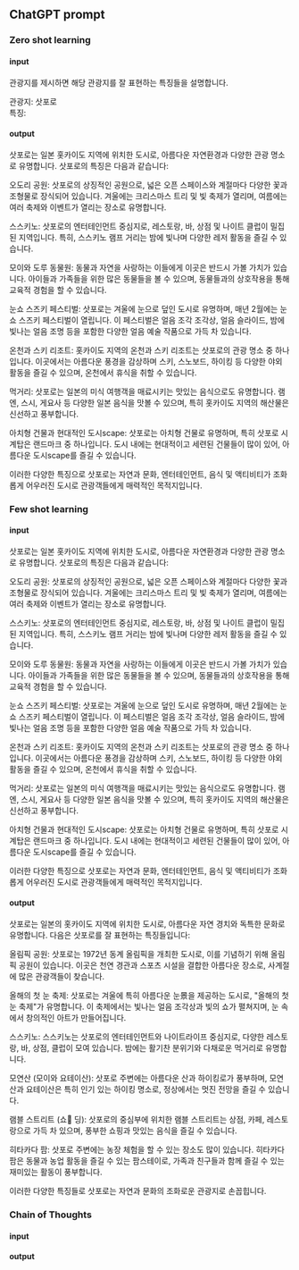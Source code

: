## ChatGPT prompt
### Zero shot learning
#### input
관광지를 제시하면 해당 관광지를 잘 표현하는 특징들을 설명합니다.

관광지: 삿포로  
특징:
#### output
삿포로는 일본 홋카이도 지역에 위치한 도시로, 아름다운 자연환경과 다양한 관광 명소로 유명합니다. 삿포로의 특징은 다음과 같습니다:

오도리 공원: 삿포로의 상징적인 공원으로, 넓은 오픈 스페이스와 계절마다 다양한 꽃과 조형물로 장식되어 있습니다. 겨울에는 크리스마스 트리 및 빛 축제가 열리며, 여름에는 여러 축제와 이벤트가 열리는 장소로 유명합니다.

스스키노: 삿포로의 엔터테인먼트 중심지로, 레스토랑, 바, 상점 및 나이트 클럽이 밀집된 지역입니다. 특히, 스스키노 램프 거리는 밤에 빛나며 다양한 레저 활동을 즐길 수 있습니다.

모이와 도루 동물원: 동물과 자연을 사랑하는 이들에게 이곳은 반드시 가볼 가치가 있습니다. 아이들과 가족들을 위한 많은 동물들을 볼 수 있으며, 동물들과의 상호작용을 통해 교육적 경험을 할 수 있습니다.

눈쇼 스즈키 페스티벌: 삿포로는 겨울에 눈으로 덮인 도시로 유명하며, 매년 2월에는 눈쇼 스즈키 페스티벌이 열립니다. 이 페스티벌은 얼음 조각 조각상, 얼음 슬라이드, 밤에 빛나는 얼음 조명 등을 포함한 다양한 얼음 예술 작품으로 가득 차 있습니다.

온천과 스키 리조트: 홋카이도 지역의 온천과 스키 리조트는 삿포로의 관광 명소 중 하나입니다. 이곳에서는 아름다운 풍경을 감상하며 스키, 스노보드, 하이킹 등 다양한 야외 활동을 즐길 수 있으며, 온천에서 휴식을 취할 수 있습니다.

먹거리: 삿포로는 일본의 미식 여행객을 매료시키는 맛있는 음식으로도 유명합니다. 램엔, 스시, 게요사 등 다양한 일본 음식을 맛볼 수 있으며, 특히 홋카이도 지역의 해산물은 신선하고 풍부합니다.

아치형 건물과 현대적인 도시scape: 삿포로는 아치형 건물로 유명하며, 특히 삿포로 시계탑은 랜드마크 중 하나입니다. 도시 내에는 현대적이고 세련된 건물들이 많이 있어, 아름다운 도시scape를 즐길 수 있습니다.

이러한 다양한 특징으로 삿포로는 자연과 문화, 엔터테인먼트, 음식 및 액티비티가 조화롭게 어우러진 도시로 관광객들에게 매력적인 목적지입니다.


### Few shot learning
#### input
삿포로는 일본 홋카이도 지역에 위치한 도시로, 아름다운 자연환경과 다양한 관광 명소로 유명합니다. 삿포로의 특징은 다음과 같습니다:

오도리 공원: 삿포로의 상징적인 공원으로, 넓은 오픈 스페이스와 계절마다 다양한 꽃과 조형물로 장식되어 있습니다. 겨울에는 크리스마스 트리 및 빛 축제가 열리며, 여름에는 여러 축제와 이벤트가 열리는 장소로 유명합니다.

스스키노: 삿포로의 엔터테인먼트 중심지로, 레스토랑, 바, 상점 및 나이트 클럽이 밀집된 지역입니다. 특히, 스스키노 램프 거리는 밤에 빛나며 다양한 레저 활동을 즐길 수 있습니다.

모이와 도루 동물원: 동물과 자연을 사랑하는 이들에게 이곳은 반드시 가볼 가치가 있습니다. 아이들과 가족들을 위한 많은 동물들을 볼 수 있으며, 동물들과의 상호작용을 통해 교육적 경험을 할 수 있습니다.

눈쇼 스즈키 페스티벌: 삿포로는 겨울에 눈으로 덮인 도시로 유명하며, 매년 2월에는 눈쇼 스즈키 페스티벌이 열립니다. 이 페스티벌은 얼음 조각 조각상, 얼음 슬라이드, 밤에 빛나는 얼음 조명 등을 포함한 다양한 얼음 예술 작품으로 가득 차 있습니다.

온천과 스키 리조트: 홋카이도 지역의 온천과 스키 리조트는 삿포로의 관광 명소 중 하나입니다. 이곳에서는 아름다운 풍경을 감상하며 스키, 스노보드, 하이킹 등 다양한 야외 활동을 즐길 수 있으며, 온천에서 휴식을 취할 수 있습니다.

먹거리: 삿포로는 일본의 미식 여행객을 매료시키는 맛있는 음식으로도 유명합니다. 램엔, 스시, 게요사 등 다양한 일본 음식을 맛볼 수 있으며, 특히 홋카이도 지역의 해산물은 신선하고 풍부합니다.

아치형 건물과 현대적인 도시scape: 삿포로는 아치형 건물로 유명하며, 특히 삿포로 시계탑은 랜드마크 중 하나입니다. 도시 내에는 현대적이고 세련된 건물들이 많이 있어, 아름다운 도시scape를 즐길 수 있습니다.

이러한 다양한 특징으로 삿포로는 자연과 문화, 엔터테인먼트, 음식 및 액티비티가 조화롭게 어우러진 도시로 관광객들에게 매력적인 목적지입니다.
#### output
삿포로는 일본의 홋카이도 지역에 위치한 도시로, 아름다운 자연 경치와 독특한 문화로 유명합니다. 다음은 삿포로를 잘 표현하는 특징들입니다:

올림픽 공원: 삿포로는 1972년 동계 올림픽을 개최한 도시로, 이를 기념하기 위해 올림픽 공원이 있습니다. 이곳은 천연 경관과 스포츠 시설을 결합한 아름다운 장소로, 사계절에 많은 관광객들이 찾습니다.

올해의 첫 눈 축제: 삿포로는 겨울에 특히 아름다운 눈景을 제공하는 도시로, "올해의 첫 눈 축제"가 유명합니다. 이 축제에서는 빛나는 얼음 조각상과 빛의 쇼가 펼쳐지며, 눈 속에서 창의적인 아트가 만들어집니다.

스스키노: 스스키노는 삿포로의 엔터테인먼트와 나이트라이프 중심지로, 다양한 레스토랑, 바, 상점, 클럽이 모여 있습니다. 밤에는 활기찬 분위기와 다채로운 먹거리로 유명합니다.

모연산 (모이와 요테이산): 삿포로 주변에는 아름다운 산과 하이킹로가 풍부하며, 모연산과 요테이산은 특히 인기 있는 하이킹 명소로, 정상에서는 멋진 전망을 즐길 수 있습니다.

램블 스트리트 (쇼퟈ 딩): 삿포로의 중심부에 위치한 램블 스트리트는 상점, 카페, 레스토랑으로 가득 차 있으며, 풍부한 쇼핑과 맛있는 음식을 즐길 수 있습니다.

히타카다 팜: 삿포로 주변에는 농장 체험을 할 수 있는 장소도 많이 있습니다. 히타카다 팜은 동물과 농업 활동을 즐길 수 있는 팜스테이로, 가족과 친구들과 함께 즐길 수 있는 재미있는 활동이 풍부합니다.

이러한 다양한 특징들로 삿포로는 자연과 문화의 조화로운 관광지로 손꼽힙니다.


### Chain of Thoughts
#### input

#### output